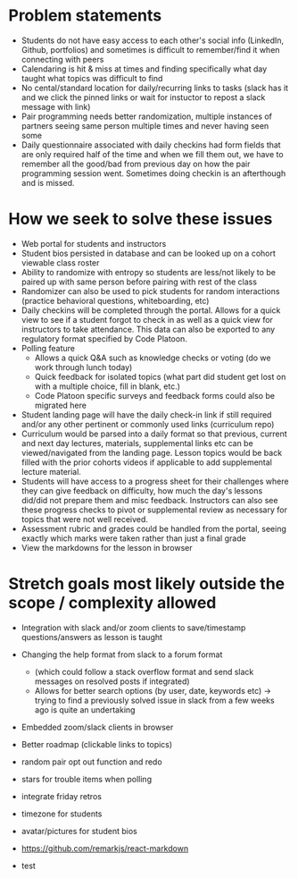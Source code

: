 # Problem statements
- Students do not have easy access to each other's social info (LinkedIn, Github, portfolios) and sometimes is difficult to remember/find it when connecting with peers
- Calendaring is hit & miss at times and finding specifically what day taught what topics was difficult to find
- No cental/standard location for daily/recurring links to tasks (slack has it and we click the pinned links or wait for instuctor to repost a slack message with link)
- Pair programming needs better randomization, multiple instances of partners seeing same person multiple times and never having seen some
- Daily questionnaire associated with daily checkins had form fields that are only required half of the time and when we fill them out, we have to remember all the good/bad from previous day on how the pair programming session went. Sometimes doing checkin is an afterthough and is missed.

# How we seek to solve these issues
- Web portal for students and instructors
- Student bios persisted in database and can be looked up on a cohort viewable class roster
- Ability to randomize with entropy so students are less/not likely to be paired up with same person before pairing with rest of the class
- Randomizer can also be used to pick students for random interactions (practice behavioral questions, whiteboarding, etc)
- Daily checkins will be completed through the portal. Allows for a quick view to see if a student forgot to check in as well as a quick view for instructors to take attendance. This data can also be exported to any regulatory format specified by Code Platoon.
- Polling feature
  - Allows a quick Q&A such as knowledge checks or voting (do we work through lunch today)
  - Quick feedback for isolated topics (what part did student get lost on with a multiple choice, fill in blank, etc.)
  - Code Platoon specific surveys and feedback forms could also be migrated here
- Student landing page will have the daily check-in link if still required and/or any other pertinent or commonly used links (curriculum repo)
- Curriculum would be parsed into a daily format so that previous, current and next day lectures, materials, supplemental links etc can be viewed/navigated from the landing page. Lesson topics would be back filled with the prior cohorts videos if applicable to add supplemental lecture material.
- Students will have access to a progress sheet for their challenges where they can give feedback on difficulty, how much the day's lessons did/did not prepare them and misc feedback. Instructors can also see these progress checks to pivot or supplemental review as necessary for topics that were not well received.
- Assessment rubric and grades could be handled from the portal, seeing exactly which marks were taken rather than just a final grade
- View the markdowns for the lesson in browser

# Stretch goals most likely outside the scope / complexity allowed
- Integration with slack and/or zoom clients to save/timestamp questions/answers as lesson is taught
- Changing the help format from slack to a forum format 
  - (which could follow a stack overflow format and send slack messages on resolved posts if integrated)
  - Allows for better search options (by user, date, keywords etc) -> trying to find a previously solved issue in slack from a few weeks ago is quite an undertaking
- Embedded zoom/slack clients in browser

- Better roadmap (clickable links to topics)
- random pair opt out function and redo 
- stars for trouble items when polling
- integrate friday retros
- timezone for students
- avatar/pictures for student bios
- https://github.com/remarkjs/react-markdown
- test
